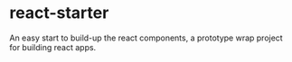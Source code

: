 # react-starter
An easy start to build-up the react components, a prototype wrap project for building react apps.


